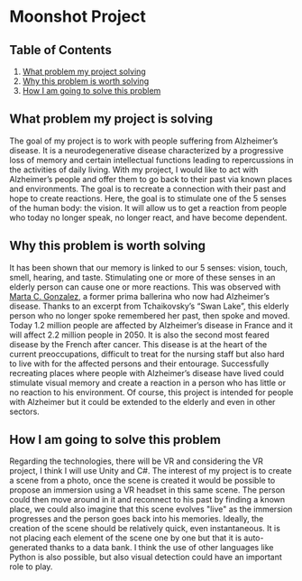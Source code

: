 # Moonshot Project

## Table of Contents
1. [What problem my project solving](#What)
2. [Why this problem is worth solving](#Why)
3. [How I am going to solve this problem](#How)

<a  name="What"/></a>
## What problem my project is solving

The goal of my project is to work with people suffering from Alzheimer’s disease. It is a neurodegenerative disease characterized by a progressive loss of memory and certain intellectual functions leading to repercussions in the activities of daily living. 
With my project, I would like to act with Alzheimer’s people and offer them to go back to their past via known places and environments. The goal is to recreate a connection with their past and hope to create reactions. 
Here, the goal is to stimulate one of the 5 senses of the human body: the vision. It will allow us to get a reaction from people who today no longer speak, no longer react, and have become dependent.

<a  name="Why"/></a>
## Why this problem is worth solving

 It has been shown that our memory is linked to our 5 senses: vision, touch, smell, hearing, and taste. Stimulating one or more of these senses in an elderly person can cause one or more reactions. 
 This was observed with [Marta C. Gonzalez](https://www.cbc.ca/radio/thecurrent/the-current-for-nov-16-2020-1.5803389/who-was-this-mysterious-ballerina-from-the-viral-swan-lake-video-1.5803747), a former prima ballerina who now had Alzheimer’s disease. Thanks to an excerpt from Tchaikovsky’s “Swan Lake”, this elderly person who no longer spoke remembered her past, then spoke and moved. Today 1.2 million people are affected by Alzheimer’s disease in France and it will affect 2.2 million people in 2050. It is also the second most feared disease by the French after cancer. This disease is at the heart of the current preoccupations, difficult to treat for the nursing staff but also hard to live with for the affected persons and their entourage. Successfully recreating places where people with Alzheimer’s disease have lived could stimulate visual memory and create a reaction in a person who has little or no reaction to his environment. Of course, this project is intended for people with Alzheimer but it could be extended to the elderly and even in other sectors.

<a  name="How"/></a>
## How I am going to solve this problem

Regarding the technologies, there will be VR and considering the VR project, I think I will use Unity and C#. The interest of my project is to create a scene from a photo, once the scene is created it would be possible to propose an immersion using a VR headset in this same scene. The person could then move around in it and reconnect to his past by finding a known place, we could also imagine that this scene evolves "live" as the immersion progresses and the person goes back into his memories. Ideally, the creation of the scene should be relatively quick, even instantaneous. It is not placing each element of the scene one by one but that it is auto-generated thanks to a data bank. 
I think the use of other languages like Python is also possible, but also visual detection could have an important role to play.
